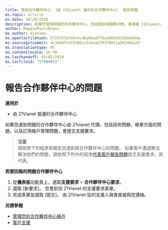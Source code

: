 ```yaml
---
title: 使用合作夥伴中心 （由 21Vianet 運作的合作夥伴中心） 報告問題
ms.topic: article
ms.date: 10/29/2018
description: 如果您發現問題的合作夥伴中心，包括錯誤或服務中斷，請連絡 21Vianet。
author: MaggiePucciEvans
ms.author: evansma
ms.openlocfilehash: 5725767af49c4cdba6bad7fba3d0da3328a8e94a
ms.sourcegitcommit: 4c34d6fcaf020bcc53eaa5f0379011a56149a14f
ms.translationtype: MT
ms.contentlocale: zh-TW
ms.lasthandoff: 03/05/2019
ms.locfileid: "57584911"
---
```

# <a name="report-a-problem-with-partner-center"></a>報告合作夥伴中心的問題 


**適用於**

-   由 21Vianet 營運的合作夥伴中心


如果您遇到問題的合作夥伴中心由 21vianet 代理，包括技術問題，帳單方面的問題，以及訂用帳戶管理問題，會提交支援要求。 

>**注意**<br>請依照下列程序來報告您遇到與合作夥伴中心的問題。 如果客戶遭遇無法解決他們的問題，請依照下列中的程序[代表客戶報告問題](report-problems-on-behalf-of-a-customer.md)提交支援要求，其代表。

**若要回報的問題合作夥伴中心**

1.  從**儀表板**功能表上，選取**支援要求** &gt; **合作夥伴中心要求**。
2.  選取 \[新要求\]。 您會前往 21Vianet 的支援要求表單。 
3.  完成表單並選取 \[提交\]。 由 21Vianet 從的支援人員會直接與您連絡。

**另請參閱**

-   [管理您的合作夥伴中心帳戶](partner-center-account-setup.md)
-   [客戶支援](customer-support.md)

 




